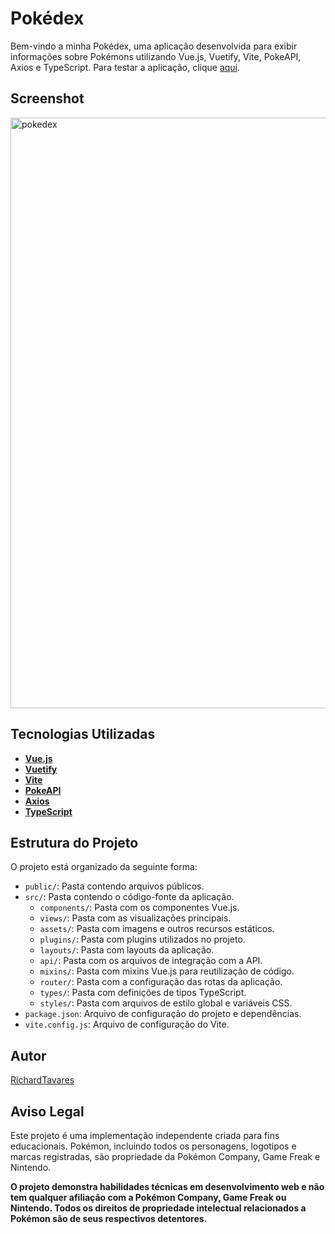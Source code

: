 # Pokédex

Bem-vindo a minha Pokédex, uma aplicação desenvolvida para exibir informações sobre Pokémons utilizando Vue.js, Vuetify, Vite, PokeAPI, Axios e TypeScript. Para testar a aplicação, clique [aqui](https://richardtavares.github.io/pokedex/).

## Screenshot
<img width="945" alt="pokedex" src="https://github.com/user-attachments/assets/63f1e004-1fac-4e64-99ee-4349f5a0ce86">

## Tecnologias Utilizadas

- **[Vue.js](https://vuejs.org/)**
- **[Vuetify](https://vuetifyjs.com/en/)**
- **[Vite](https://vitejs.dev/)**
- **[PokeAPI](https://pokeapi.co/)**
- **[Axios](https://axios-http.com/)**
- **[TypeScript](https://www.typescriptlang.org/)**

## Estrutura do Projeto

O projeto está organizado da seguinte forma:
- `public/`: Pasta contendo arquivos públicos.
- `src/`: Pasta contendo o código-fonte da aplicação.
  - `components/`: Pasta com os componentes Vue.js.
  - `views/`: Pasta com as visualizações principais.
  - `assets/`: Pasta com imagens e outros recursos estáticos.
  - `plugins/`: Pasta com plugins utilizados no projeto.
  - `layouts/`: Pasta com layouts da aplicação.
  - `api/`: Pasta com os arquivos de integração com a API.
  - `mixins/`: Pasta com mixins Vue.js para reutilização de código.
  - `router/`: Pasta com a configuração das rotas da aplicação.
  - `types/`: Pasta com definições de tipos TypeScript.
  - `styles/`: Pasta com arquivos de estilo global e variáveis CSS.
- `package.json`: Arquivo de configuração do projeto e dependências.
- `vite.config.js`: Arquivo de configuração do Vite.

## Autor

[RichardTavares](https://github.com/RichardTavares)

## Aviso Legal

Este projeto é uma implementação independente criada para fins educacionais. Pokémon, incluindo todos os personagens, logotipos e marcas registradas, são propriedade da Pokémon Company, Game Freak e Nintendo.

**O projeto demonstra habilidades técnicas em desenvolvimento web e não tem qualquer afiliação com a Pokémon Company, Game Freak ou Nintendo. Todos os direitos de propriedade intelectual relacionados a Pokémon são de seus respectivos detentores.**
